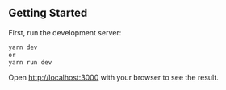 ## Getting Started

First, run the development server:

```bash
yarn dev
or
yarn run dev
```

Open [http://localhost:3000](http://localhost:3000) with your browser to see the result.
